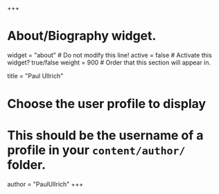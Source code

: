 +++
# About/Biography widget.
widget = "about"  # Do not modify this line!
active = false  # Activate this widget? true/false
weight = 900  # Order that this section will appear in.

title = "Paul Ullrich"

# Choose the user profile to display
# This should be the username of a profile in your `content/author/` folder.
author = "PaulUllrich"
+++
